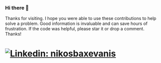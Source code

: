 ### Hi there 👋

Thanks for visiting. I hope you were able to use these contributions to help solve a problem. Good information is invaluable and can save hours of frustration. If the code was helpful, please star it or drop a comment. Thanks!

[![Linkedin: nikosbaxevanis](https://img.shields.io/badge/-nikosbaxevanis-blue?style=flat-square&logo=Linkedin&logoColor=white&link=https://www.linkedin.com/in/nikosbaxevanis/)](https://www.linkedin.com/in/nikosbaxevanis/)
==========

<!--
**moodmosaic/moodmosaic** is a ✨ _special_ ✨ repository because its `README.md` (this file) appears on your GitHub profile.

Here are some ideas to get you started:

- 🔭 I’m currently working on ...
- 🌱 I’m currently learning ...
- 👯 I’m looking to collaborate on ...
- 🤔 I’m looking for help with ...
- 💬 Ask me about ...
- 📫 How to reach me: ...
- 😄 Pronouns: ...
- ⚡ Fun fact: ...
-->
